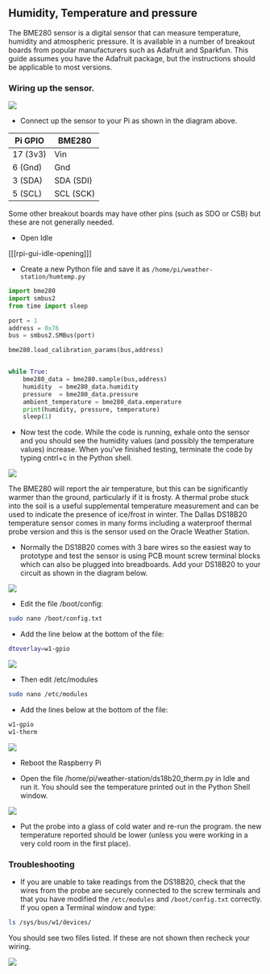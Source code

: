 ## Humidity, Temperature and pressure

The BME280 sensor is a digital sensor that can measure temperature, humidity and atmospheric pressure. It is available in a number of breakout boards from popular manufacturers such as Adafruit and Sparkfun. This guide assumes you have the Adafruit package, but the instructions should be applicable to most versions.

### Wiring up the sensor.

![](images/bme280_bb.png)

- Connect up the sensor to your Pi as shown in the diagram above.

| Pi GPIO | BME280  |
|-------|----------|
| 17 (3v3) | Vin |
| 6 (Gnd) | Gnd|
| 3 (SDA) | SDA (SDI) |
| 5 (SCL) | SCL (SCK)|

Some other breakout boards may have other pins (such as SDO or CSB) but these are not generally needed.


- Open Idle

[[[rpi-gui-idle-opening]]]

- Create a new Python file and save it as `/home/pi/weather-station/humtemp.py`

```python
import bme280
import smbus2
from time import sleep

port = 1
address = 0x76
bus = smbus2.SMBus(port)

bme280.load_calibration_params(bus,address)


while True:
    bme280_data = bme280.sample(bus,address)
    humidity  = bme280_data.humidity
    pressure  = bme280_data.pressure
    ambient_temperature = bme280_data.emperature
    print(humidity, pressure, temperature)
    sleep(1)
```
- Now test the code. While the code is running, exhale onto the sensor and you should see the humidity values (and possibly the temperature values) increase. When you've finished testing, terminate the code by typing cntrl+c in the Python shell.

![](images/bme280_code_run.png)

The BME280 will report the air temperature, but this can be significantly warmer than the ground, particularly if it is frosty.   A thermal probe stuck into the soil is a useful supplemental temperature measurement and can be used to indicate the presence of ice/frost in winter.  The Dallas DS18B20 temperature sensor comes in many forms including a waterproof thermal probe version and this is the sensor used on the Oracle Weather Station.

- Normally the DS18B20 comes with 3 bare wires so the easiest way to prototype and test the sensor is using PCB mount screw terminal blocks which can also be plugged into breadboards. Add your DS18B20 to your circuit as shown in the diagram below.  

![](images/ground_temp_bb.png)

- Edit the file /boot/config:

```bash
sudo nano /boot/config.txt
```
 - Add the line below at the bottom of the file:

 ```bash
 dtoverlay=w1-gpio
 ```
![](images/ds18b20_config.png)

- Then edit /etc/modules

```bash
sudo nano /etc/modules
```

- Add the lines below at the bottom of the file:

```bash
w1-gpio
w1-therm
```
![](images/ds18b20_modules.png)

- Reboot the Raspberry Pi

- Open the file /home/pi/weather-station/ds18b20_therm.py in Idle and run it. You should see the temperature printed out in the Python Shell window.  

![](images/ds18b20_run.png)

- Put the probe into a glass of cold water and re-run the program. the new temperature reported should be lower (unless you were working in a very cold room in the first place).

### Troubleshooting

- If you are unable to take readings from the DS18B20, check that the wires from the probe are securely connected to the screw terminals and that you have modified the `/etc/modules` and `/boot/config.txt` correctly. If you open a Terminal window and type:

```bash
ls /sys/bus/w1/devices/
```
You should see two files listed. If these are not shown then recheck your wiring.

![](images/ds18b20_ls.png)
